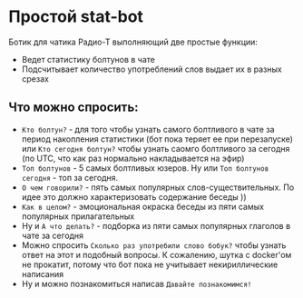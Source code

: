 # Простой stat-bot

Ботик для чатика Радио-Т выполняющий две простые функции:

- Ведет статистику болтунов в чате
- Подсчитывает количество употреблений слов выдает их в разных срезах

## Что можно спросить:

- `Кто болтун?` - для того чтобы узнать самого болтливого в чате за период накопления статистики (бот пока теряет ее при перезапуске) или `Кто сегодня болтун?` чтобы узнать саомго болтливого за сегодня (по UTC, что как раз нормально накладывается на эфир)
- `Топ болтунов` - 5 самых болтливых юзеров. Ну или `Топ болтунов сегодня` - топ за сегодня.
- `О чем говорили?` - пять самых популярных слов-существительных. По идее это должно характеризовать содержание беседы ))
- `Как в целом?` - эмоциональная окраска беседы из пяти самых популярных прилагательных
- Ну и `А что делать?` - подборка из пяти самых популярных глаголов в чате за сегодня
- Можно спросить `Сколько раз употребили слово бобук?` чтобы узнать ответ на этот и подобный вопросы. К сожалению, шутка с docker'ом не прокатит, потому что бот пока не учитывает некириллические написания
- Ну и можно познакомиться написав `Давайте познакомимся!`